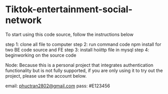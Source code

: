 # Tiktok-entertainment-social-network

To start using this code source, follow the instructions below

step 1: clone all file to computer
step 2: run command code npm install for two BE code source and FE
step 3: install hoiittp file in mysql
step 4: beginworking on the source code


Node:
Because this is a personal project that integrates authentication functionality but is not fully supported, if you are only using it to try out the project, please use the account below.

email: phuctran2802@gmail.com
pass: #E123456
